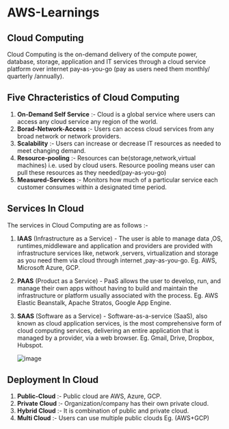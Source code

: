# AWS-Learnings

## Cloud Computing

Cloud Computing is the on-demand delivery of the compute power, database, storage, application and IT services through a cloud service platform over internet pay-as-you-go (pay as users need them monthly/ quarterly /annually).

## Five Chracteristics of Cloud Computing

1. **On-Demand Self Service** :- Cloud is a global service where users can access any cloud service any region of the world.
2. **Borad-Network-Access** :- Users can access cloud services from any broad network or network providers.
3. **Scalability** :- Users can increase or decrease IT resources as needed to meet changing demand.
4. **Resource-pooling** :- Resources can be(storage,network,virtual machines) i.e. used by cloud users. Resource pooling means user can pull these resources as they needed(pay-as-you-go)
5. **Measured-Services** :- Monitors how much of a particular service each customer consumes within a designated time period.

## Services In Cloud

The services in Cloud Computing are as follows :-

1. **IAAS** (Infrastructure as a Service) -
   The user is able to manage data ,OS, runtimes,middleware and application and providers are provided with infrastructure services like, network ,servers, 
   virtualization and  storage as you need them via cloud through internet ,pay-as-you-go.
   Eg. AWS, Microsoft Azure, GCP.
   
2. **PAAS** (Product as a Service) -
   PaaS allows the user to develop, run, and manage their own apps without having to build and maintain the infrastructure or platform usually associated with the 
   process. 
   Eg. AWS Elastic Beanstalk, Apache Stratos, Google App Engine.

3. **SAAS** (Software as a Service) -
   Software-as-a-service (SaaS), also known as cloud application services, is the most comprehensive form of cloud computing services, delivering an entire 
   application that is managed by a provider, via a web browser.
   Eg. Gmail, Drive, Dropbox, Hubspot.

   ![image](https://github.com/Ayaan49/DevOps-learnings/assets/64208057/55ccdd5a-c615-4aca-8f41-ae3797d0775e)

## Deployment In Cloud

1. **Public-Cloud** :-  Public cloud are AWS, Azure, GCP.
2. **Private Cloud** :- Organization/company has their own private cloud.
3. **Hybrid Cloud** :- It is combination of public and private cloud.
4. **Multi Cloud** :-  Users can use multiple public clouds  Eg. (AWS+GCP)

   

   
